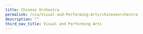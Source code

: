 ```yaml
---
title: Chinese Orchestra
permalink: /cca/Visual-and-Performing-Arts/chineseorchestra
description: ""
third_nav_title: Visual and Performing Arts
---
```

